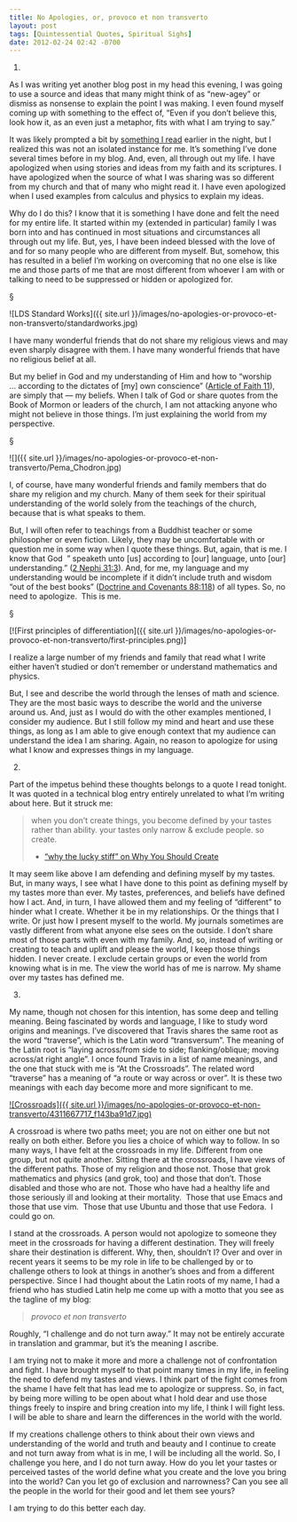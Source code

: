 ```yaml
---
title: No Apologies, or, provoco et non transverto
layout: post
tags: [Quintessential Quotes, Spiritual Sighs]
date: 2012-02-24 02:42 -0700
---
```

1.

As I was writing yet another blog post in my head this evening, I was going to use a source and ideas that many might think of as “new-agey” or dismiss as nonsense to explain the point I was making. I even found myself coming up with something to the effect of, “Even if you don’t believe this, look how it, as an even just a metaphor, fits with what I am trying to say.”

It was likely prompted a bit by [something I read](http://www.joeydevilla.com/2008/08/08/why-the-lucky-stiff-on-why-you-should-create/) earlier in the night, but I realized this was not an isolated instance for me. It’s something I’ve done several times before in my blog. And, even, all through out my life. I have apologized when using stories and ideas from my faith and its scriptures. I have apologized when the source of what I was sharing was so different from my church and that of many who might read it. I have even apologized when I used examples from calculus and physics to explain my ideas.

Why do I do this? I know that it is something I have done and felt the need for my entire life. It started within my (extended in particular) family I was born into and has continued in most situations and circumstances all through out my life. But, yes, I have been indeed blessed with the love of and for so many people who are different from myself. But, somehow, this has resulted in a belief I’m working on overcoming that no one else is like me and those parts of me that are most different from whoever I am with or talking to need to be suppressed or hidden or apologized for.

§

![LDS Standard Works]({{ site.url }}/images/no-apologies-or-provoco-et-non-transverto/standardworks.jpg)

I have many wonderful friends that do not share my religious views and may even sharply disagree with them. I have many wonderful friends that have no religious belief at all.

But my belief in God and my understanding of Him and how to “worship … according to the dictates of \[my\] own conscience” ([Article of Faith 11](http://www.lds.org/scriptures/pgp/a-of-f/1.11?lang=eng#10)), are simply that — my beliefs. When I talk of God or share quotes from the Book of Mormon or leaders of the church, I am not attacking anyone who might not believe in those things. I’m just explaining the world from my perspective.

§

![]({{ site.url }}/images/no-apologies-or-provoco-et-non-transverto/Pema_Chodron.jpg)

I, of course, have many wonderful friends and family members that do share my religion and my church. Many of them seek for their spiritual understanding of the world solely from the teachings of the church, because that is what speaks to them.

But, I will often refer to teachings from a Buddhist teacher or some philosopher or even fiction. Likely, they may be uncomfortable with or question me in some way when I quote these things. But, again, that is me. I know that God  ” speaketh unto \[us\] according to \[our\] language, unto \[our\] understanding.” ([2 Nephi 31:3](http://www.lds.org/scriptures/bofm/2-ne/31.3?lang=eng#2)). And, for me, my language and my understanding would be incomplete if it didn’t include truth and wisdom “out of the best books” ([Doctrine and Covenants 88:118](http://www.lds.org/scriptures/dc-testament/dc/88.118?lang=eng#117)) of all types. So, no need to apologize.  This is me.

§

[![First principles of differentiation]({{ site.url }}/images/no-apologies-or-provoco-et-non-transverto/first-principles.png)]

I realize a large number of my friends and family that read what I write either haven’t studied or don’t remember or understand mathematics and physics.

But, I see and describe the world through the lenses of math and science. They are the most basic ways to describe the world and the universe around us. And, just as I would do with the other examples mentioned, I consider my audience. But I still follow my mind and heart and use these things, as long as I am able to give enough context that my audience can understand the idea I am sharing. Again, no reason to apologize for using what I know and expresses things in my language.

2.

Part of the impetus behind these thoughts belongs to a quote I read tonight. It was quoted in a technical blog entry entirely unrelated to what I’m writing about here. But it struck me:

> when you don’t create things, you become defined by your tastes rather
> than ability. your tastes only narrow & exclude people. so create.
>
> - [“why the lucky stiff” on Why You Should
> Create](http://www.joeydevilla.com/2008/08/08/why-the-lucky-stiff-on-why-you-should-create/)

It may seem like above I am defending and defining myself by my tastes. But, in many ways, I see what I have done to this point as defining myself by my tastes more than ever. My tastes, preferences, and beliefs have defined how I act. And, in turn, I have allowed them and my feeling of “different” to hinder what I create. Whether it be in my relationships. Or the things that I write. Or just how I present myself to the world. My journals sometimes are vastly different from what anyone else sees on the outside. I don’t share most of those parts with even with my family. And, so, instead of writing or creating to teach and uplift and please the world, I keep those things hidden. I never create. I exclude certain groups or even the world from knowing what is in me. The view the world has of me is narrow. My shame over my tastes has defined me.

3.

My name, though not chosen for this intention, has some deep and telling meaning. Being fascinated by words and language, I like to study word origins and meanings. I’ve discovered that Travis shares the same root as the word “traverse”, which is the Latin word “transversum”. The meaning of the Latin root is “laying across/from side to side; flanking/oblique; moving across/at right angle”. I once found Travis in a list of name meanings, and the one that stuck with me is “At the Crossroads”. The related word “traverse” has a meaning of “a route or way across or over”. It is these two meanings with each day become more and more significant to me.

[![Crossroads]({{ site.url }}/images/no-apologies-or-provoco-et-non-transverto/4311667717_f143ba91d7.jpg)](http://www.flickr.com/photos/marksmallwoodcommunications/4311667717/ "Crossroads by MarkSmallwood, on Flickr")

A crossroad is where two paths meet; you are not on either one but not really on both either. Before you lies a choice of which way to follow. In so many ways, I have felt at the crossroads in my life. Different from one group, but not quite another. Sitting there at the crossroads, I have views of the different paths. Those of my religion and those not. Those that grok mathematics and physics (and grok, too) and those that don’t. Those disabled and those who are not. Those who have had a healthy life and those seriously ill and looking at their mortality.   Those that use Emacs and those that use vim.  Those that use Ubuntu and those that use Fedora.  I could go on.

I stand at the crossroads. A person would not apologize to someone they meet in the crossroads for having a different destination. They will freely share their destination is different. Why, then, shouldn’t I? Over and over in recent years it seems to be my role in life to be challenged by or to challenge others to look at things in another’s shoes and from a different perspective. Since I had thought about the Latin roots of my name, I had a friend who has studied Latin help me come up with a motto that you see as the tagline of my blog:

> *provoco et non transverto*

Roughly, “I challenge and do not turn away.” It may not be entirely accurate in translation and grammar, but it’s the meaning I ascribe.

I am trying not to make it more and more a challenge not of confrontation and fight. I have brought myself to that point many times in my life, in feeling the need to defend my tastes and views. I think part of the fight comes from the shame I have felt that has lead me to apologize or suppress. So, in fact, by being more willing to be open about what I hold dear and use those things freely to inspire and bring creation into my life, I think I will fight less. I will be able to share and learn the differences in the world with the world.

If my creations challenge others to think about their own views and understanding of the world and truth and beauty and I continue to create and not turn away from what is in me, I will be including all the world. So, I challenge you here, and I do not turn away. How do you let your tastes or perceived tastes of the world define what you create and the love you bring into the world? Can you let go of exclusion and narrowness? Can you see all the people in the world for their good and let them see yours?

I am trying to do this better each day.

